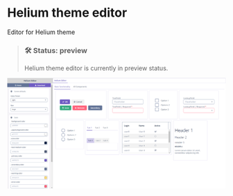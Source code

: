 # Helium theme editor
Editor for Helium theme

> ### 🛠 Status: preview
> Helium theme editor is currently in preview status.

![teaser](img/teaser.png)